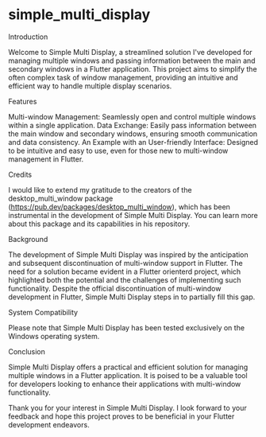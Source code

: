 # simple_multi_display

Introduction

Welcome to Simple Multi Display, a streamlined solution I've developed for managing multiple windows and passing information between the main and secondary windows in a Flutter application. This project aims to simplify the often complex task of window management, providing an intuitive and efficient way to handle multiple display scenarios.

Features

Multi-window Management: Seamlessly open and control multiple windows within a single application.
Data Exchange: Easily pass information between the main window and secondary windows, ensuring smooth communication and data consistency.
An Example with an User-friendly Interface: Designed to be intuitive and easy to use, even for those new to multi-window management in Flutter.

Credits

I would like to extend my gratitude to the creators of the desktop_multi_window package (https://pub.dev/packages/desktop_multi_window), which has been instrumental in the development of Simple Multi Display. You can learn more about this package and its capabilities in his repository.

Background

The development of Simple Multi Display was inspired by the anticipation and subsequent discontinuation of multi-window support in Flutter. The need for a solution became evident in a Flutter orienterd project, which highlighted both the potential and the challenges of implementing such functionality. Despite the official discontinuation of multi-window development in Flutter, Simple Multi Display steps in to partially fill this gap.

System Compatibility

Please note that Simple Multi Display has been tested exclusively on the Windows operating system. 

Conclusion

Simple Multi Display offers a practical and efficient solution for managing multiple windows in a Flutter application. It is poised to be a valuable tool for developers looking to enhance their applications with multi-window functionality.


Thank you for your interest in Simple Multi Display. I look forward to your feedback and hope this project proves to be beneficial in your Flutter development endeavors.
